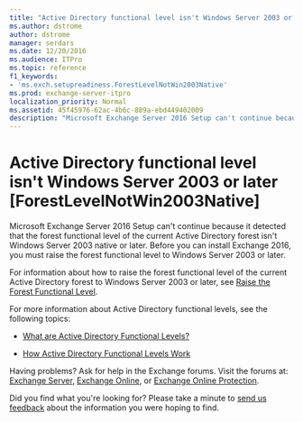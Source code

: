 ```yaml
---
title: "Active Directory functional level isn't Windows Server 2003 or later [ForestLevelNotWin2003Native]"
ms.author: dstrome
author: dstrome
manager: serdars
ms.date: 12/20/2016
ms.audience: ITPro
ms.topic: reference
f1_keywords:
- 'ms.exch.setupreadiness.ForestLevelNotWin2003Native'
ms.prod: exchange-server-itpro
localization_priority: Normal
ms.assetid: 45f45976-62ac-4b6c-889a-ebd449402009
description: "Microsoft Exchange Server 2016 Setup can't continue because it detected that the forest functional level of the current Active Directory forest isn't Windows Server 2003 native or later. Before you can install Exchange 2016, you must raise the forest functional level to Windows Server 2003 or later."
---
```


# Active Directory functional level isn't Windows Server 2003 or later [ForestLevelNotWin2003Native]

Microsoft Exchange Server 2016 Setup can't continue because it detected that the forest functional level of the current Active Directory forest isn't Windows Server 2003 native or later. Before you can install Exchange 2016, you must raise the forest functional level to Windows Server 2003 or later.
  
For information about how to raise the forest functional level of the current Active Directory forest to Windows Server 2003 or later, see [Raise the Forest Functional Level](https://go.microsoft.com/fwlink/p/?LinkId=294831).
  
For more information about Active Directory functional levels, see the following topics:
  
- [What are Active Directory Functional Levels?](https://go.microsoft.com/fwlink/p/?LinkId=294832)
    
- [How Active Directory Functional Levels Work](https://go.microsoft.com/fwlink/p/?LinkId=294833)
    
Having problems? Ask for help in the Exchange forums. Visit the forums at: [Exchange Server](https://go.microsoft.com/fwlink/p/?linkId=60612), [Exchange Online](https://go.microsoft.com/fwlink/p/?linkId=267542), or [Exchange Online Protection](https://go.microsoft.com/fwlink/p/?linkId=285351).
  
Did you find what you're looking for? Please take a minute to [send us feedback](mailto:ExchangeHelpFeedback@microsoft.com&subject=Exchange%202016%20help%20feedback&Body=Thanks%20for%20taking%20the%20time%20to%20send%20us%20feedback!%20We%20strive%20to%20respond%20to%20every%20message%20we%20receive,%20even%20though%20it%20might%20take%20us%20a%20while.%20Let%20us%20know%20what%20you%20think%20about%20Exchange%20content:%20What%20are%20we%20doing%20right%3F%20How%20can%20we%20make%20help%20better%3F%0APlease%20note%20that%20we're%20unable%20to%20respond%20to%20requests%20for%20support%20submitted%20via%20this%20email%20address.%20If%20you%20need%20help,%20please%20contact%20Exchange%20Server%20support%20at%20http://go.microsoft.com/fwlink/p/%3FLinkId=402506.%0AThanks!%0AThe%20Exchange%20Server%20Content%20Publishing%20team) about the information you were hoping to find.
  

